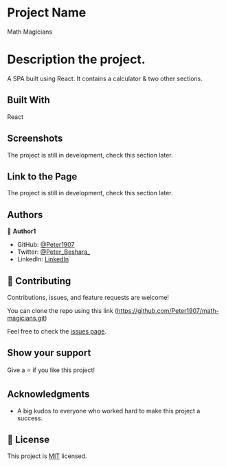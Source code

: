 # Project Name

Math Magicians

# Description the project.

A SPA built using React. It contains a calculator & two other sections.

## Built With

React

## Screenshots

The project is still in development, check this section later.

## Link to the Page

The project is still in development, check this section later.

## Authors

👤 **Author1**

- GitHub: [@Peter1907](https://github.com/Peter1907)
- Twitter: [@Peter_Beshara_](https://twitter.com/Peter_Beshara_)
- LinkedIn: [LinkedIn](https://www.linkedin.com/in/peter-beshara-b33681241/)

## 🤝 Contributing

Contributions, issues, and feature requests are welcome!

You can clone the repo using this link (https://github.com/Peter1907/math-magicians.git)

Feel free to check the [issues page](https://github.com/Peter1907/math-magicians/issues).

## Show your support

Give a ⭐️ if you like this project!

## Acknowledgments

- A big kudos to everyone who worked hard to make this project a success.

## 📝 License

This project is [MIT](./MIT.md) licensed.
